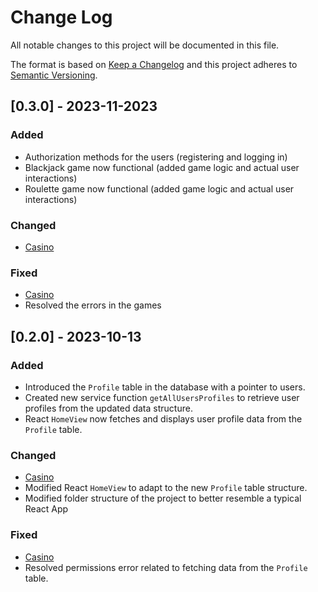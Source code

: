 # Change Log
All notable changes to this project will be documented in this file.
 
The format is based on [Keep a Changelog](http://keepachangelog.com/)
and this project adheres to [Semantic Versioning](http://semver.org/).
 
## [0.3.0] - 2023-11-2023

### Added

- Authorization methods for the users (registering and logging in)
- Blackjack game now functional (added game logic and actual user interactions)
- Roulette game now functional (added game logic and actual user interactions)

### Changed
  
- [Casino](https://github.com/jgutier7/mwd-casino-project)


 
### Fixed
 
- [Casino](https://github.com/jgutier7/mwd-casino-project)
- Resolved the errors in the games


## [0.2.0] - 2023-10-13

### Added

- Introduced the `Profile` table in the database with a pointer to users.
- Created new service function `getAllUsersProfiles` to retrieve user profiles from the updated data structure.
- React `HomeView` now fetches and displays user profile data from the `Profile` table.

### Changed
  
- [Casino](https://github.com/jgutier7/mwd-casino-project)
- Modified React `HomeView` to adapt to the new `Profile` table structure.
- Modified folder structure of the project to better resemble a typical React App
 
### Fixed
 
- [Casino](https://github.com/jgutier7/mwd-casino-project)
- Resolved permissions error related to fetching data from the `Profile` table.
